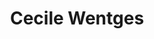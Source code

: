 ---
order: 36
category: residents
layout: post
title: Cecile Wentges 
profession: spacial design
website: www.cecilewentges.com
---